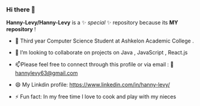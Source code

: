 ### Hi there 👋


**Hanny-Levy/Hanny-Levy** is a ✨ _special_ ✨ repository because its **MY repository** !

- 🌱 Third year Computer Science Student at Ashkelon Academic College .

- 👯 I’m looking to collaborate on projects on Java , JavaScript , React.js 

- 📫Please feel free to connect through this profile or via email :
  📧 hannylevy63@gmail.com
  
- 😄 My Linkdin profile: https://www.linkedin.com/in/hanny-levy/
- ⚡ Fun fact: In my free time I love to cook and play with my nieces 

